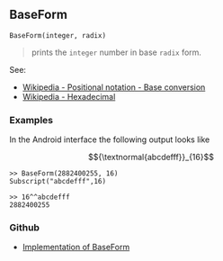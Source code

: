 ## BaseForm
 
```
BaseForm(integer, radix)
```

> prints the `integer` number in base `radix` form.

See:  
* [Wikipedia - Positional notation - Base conversion](https://en.wikipedia.org/wiki/Positional_notation#Base_conversion) 
* [Wikipedia - Hexadecimal](https://en.wikipedia.org/wiki/Hexadecimal)

### Examples 
 
In the Android interface the following output looks like 

$${\textnormal{abcdefff}}_{16}$$

```
>> BaseForm(2882400255, 16) 
Subscript("abcdefff",16) 

>> 16^^abcdefff
2882400255 
```

### Github

* [Implementation of BaseForm](https://github.com/axkr/symja_android_library/blob/master/symja_android_library/matheclipse-core/src/main/java/org/matheclipse/core/builtin/OutputFunctions.java#L73) 
